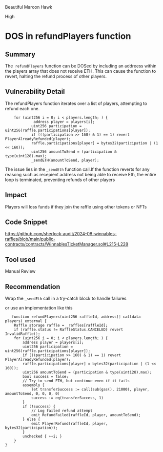 Beautiful Maroon Hawk

High

# DOS in refundPlayers function

## Summary
The` refundPlayers` function can be DOSed by including an addreess within the players array that does not receive ETH. This can cause the function to revert, halting the refund process of other players.
## Vulnerability Detail
The refundPlayers function iterates over a list of players, attempting to refund each one. 
```solidity
    for (uint256 i = 0; i < players.length; ) {
             address player = players[i];
            uint256 participation = uint256(raffle.participations[player]);
            if (((participation >> 160) & 1) == 1) revert PlayerAlreadyRefunded(player);
            raffle.participations[player] = bytes32(participation | (1 << 160));
            uint256 amountToSend = (participation & type(uint128).max);
            _sendETH(amountToSend, player);
```
The issue lies in the `_sendEth` function call.If the function reverts for any reasong such as recepient address not being able to receive Eth, the entire loop is terminated, preventing refunds of other players
## Impact
Players will loss funds if they join the raffle using other tokens or NFTs
## Code Snippet
https://github.com/sherlock-audit/2024-08-winnables-raffles/blob/main/public-contracts/contracts/WinnablesTicketManager.sol#L215-L228
## Tool used

Manual Review

## Recommendation
Wrap the `_sendEth` call in a try-catch block to handle failures

or use an implementation like this

```solidity
   function refundPlayers(uint256 raffleId, address[] calldata players) external {
    Raffle storage raffle = _raffles[raffleId];
    if (raffle.status != RaffleStatus.CANCELED) revert InvalidRaffle();
    for (uint256 i = 0; i < players.length; ) {
        address player = players[i];
        uint256 participation = uint256(raffle.participations[player]);
        if (((participation >> 160) & 1) == 1) revert PlayerAlreadyRefunded(player);
        raffle.participations[player] = bytes32(participation | (1 << 160));
        uint256 amountToSend = (participation & type(uint128).max);
        bool success = false;
        // Try to send ETH, but continue even if it fails
        assembly {
            let transferSuccess := call(sub(gas(), 21000), player, amountToSend, 0, 0, 0, 0)
            success := eq(transferSuccess, 1)
        }
        if (!success) {
            // Log failed refund attempt
            emit RefundFailed(raffleId, player, amountToSend);
        } else {
            emit PlayerRefund(raffleId, player, bytes32(participation));
        }
        unchecked { ++i; }
    }
}

```